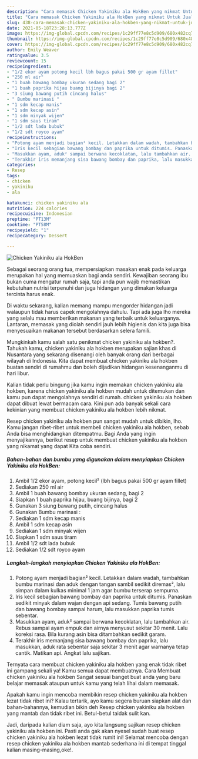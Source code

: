 ```yaml
---
description: "Cara memasak Chicken Yakiniku ala HokBen yang nikmat Untuk Jualan"
title: "Cara memasak Chicken Yakiniku ala HokBen yang nikmat Untuk Jualan"
slug: 438-cara-memasak-chicken-yakiniku-ala-hokben-yang-nikmat-untuk-jualan
date: 2021-05-18T23:28:13.777Z
image: https://img-global.cpcdn.com/recipes/1c29ff77e8c5d909/680x482cq70/chicken-yakiniku-ala-hokben-foto-resep-utama.jpg
thumbnail: https://img-global.cpcdn.com/recipes/1c29ff77e8c5d909/680x482cq70/chicken-yakiniku-ala-hokben-foto-resep-utama.jpg
cover: https://img-global.cpcdn.com/recipes/1c29ff77e8c5d909/680x482cq70/chicken-yakiniku-ala-hokben-foto-resep-utama.jpg
author: Emily Weaver
ratingvalue: 3.5
reviewcount: 15
recipeingredient:
- "1/2 ekor ayam potong kecil lbh bagus pakai 500 gr ayam fillet"
- "250 ml air"
- "1 buah bawang bombay ukuran sedang bagi 2"
- "1 buah paprika hijau buang bijinya bagi 2"
- "3 siung bawang putih cincang halus"
- " Bumbu marinasi "
- "1 sdm kecap manis"
- "1 sdm kecap asin"
- "1 sdm minyak wijen"
- "1 sdm saus tiram"
- "1/2 sdt lada bubuk"
- "1/2 sdt royco ayam"
recipeinstructions:
- "Potong ayam menjadi bagian² kecil. Letakkan dalam wadah, tambahkan bumbu marinasi dan aduk dengan tangan sambil sedikit diremas², lalu simpan dalam kulkas minimal 1 jam agar bumbu terserap sempurna."
- "Iris kecil sebagian bawang bombay dan paprika untuk ditumis. Panaskan sedikit minyak dalam wajan dengan api sedang. Tumis bawang putih dan bawang bombay sampai harum, lalu masukkan paprika tumis sebentar."
- "Masukkan ayam, aduk² sampai berwana kecoklatan, lalu tambahkan air. Rebus sampai ayam empuk dan airnya menyusut sekitar 30 menit. Lalu koreksi rasa. Bila kurang asin bisa ditambahkan sedikit garam."
- "Terakhir iris memanjang sisa bawang bombay dan paprika, lalu masukkan, aduk rata sebentar saja sekitar 3 menit agar warnanya tetap cantik. Matikan api. Angkat lalu sajikan."
categories:
- Resep
tags:
- chicken
- yakiniku
- ala

katakunci: chicken yakiniku ala 
nutrition: 224 calories
recipecuisine: Indonesian
preptime: "PT13M"
cooktime: "PT58M"
recipeyield: "1"
recipecategory: Dessert

---
```



![Chicken Yakiniku ala HokBen](https://img-global.cpcdn.com/recipes/1c29ff77e8c5d909/680x482cq70/chicken-yakiniku-ala-hokben-foto-resep-utama.jpg)

Sebagai seorang orang tua, mempersiapkan masakan enak pada keluarga merupakan hal yang memuaskan bagi anda sendiri. Kewajiban seorang ibu bukan cuma mengatur rumah saja, tapi anda pun wajib memastikan kebutuhan nutrisi terpenuhi dan juga hidangan yang dimakan keluarga tercinta harus enak.

Di waktu  sekarang, kalian memang mampu mengorder hidangan jadi walaupun tidak harus capek mengolahnya dahulu. Tapi ada juga lho mereka yang selalu mau memberikan makanan yang terbaik untuk keluarganya. Lantaran, memasak yang diolah sendiri jauh lebih higienis dan kita juga bisa menyesuaikan makanan tersebut berdasarkan selera famili. 



Mungkinkah kamu salah satu penikmat chicken yakiniku ala hokben?. Tahukah kamu, chicken yakiniku ala hokben merupakan sajian khas di Nusantara yang sekarang disenangi oleh banyak orang dari berbagai wilayah di Indonesia. Kita dapat membuat chicken yakiniku ala hokben buatan sendiri di rumahmu dan boleh dijadikan hidangan kesenanganmu di hari libur.

Kalian tidak perlu bingung jika kamu ingin memakan chicken yakiniku ala hokben, karena chicken yakiniku ala hokben mudah untuk ditemukan dan kamu pun dapat mengolahnya sendiri di rumah. chicken yakiniku ala hokben dapat dibuat lewat bermacam cara. Kini pun ada banyak sekali cara kekinian yang membuat chicken yakiniku ala hokben lebih nikmat.

Resep chicken yakiniku ala hokben pun sangat mudah untuk dibikin, lho. Kamu jangan ribet-ribet untuk membeli chicken yakiniku ala hokben, sebab Anda bisa menghidangkan ditempatmu. Bagi Anda yang ingin menyajikannya, berikut resep untuk membuat chicken yakiniku ala hokben yang nikamat yang dapat Kita coba sendiri.

<!--inarticleads1-->

##### Bahan-bahan dan bumbu yang digunakan dalam menyiapkan Chicken Yakiniku ala HokBen:

1. Ambil 1/2 ekor ayam, potong kecil² (lbh bagus pakai 500 gr ayam fillet)
1. Sediakan 250 ml air
1. Ambil 1 buah bawang bombay ukuran sedang, bagi 2
1. Siapkan 1 buah paprika hijau, buang bijinya, bagi 2
1. Gunakan 3 siung bawang putih, cincang halus
1. Gunakan  Bumbu marinasi :
1. Sediakan 1 sdm kecap manis
1. Ambil 1 sdm kecap asin
1. Sediakan 1 sdm minyak wijen
1. Siapkan 1 sdm saus tiram
1. Ambil 1/2 sdt lada bubuk
1. Sediakan 1/2 sdt royco ayam




<!--inarticleads2-->

##### Langkah-langkah menyiapkan Chicken Yakiniku ala HokBen:

1. Potong ayam menjadi bagian² kecil. Letakkan dalam wadah, tambahkan bumbu marinasi dan aduk dengan tangan sambil sedikit diremas², lalu simpan dalam kulkas minimal 1 jam agar bumbu terserap sempurna.
1. Iris kecil sebagian bawang bombay dan paprika untuk ditumis. Panaskan sedikit minyak dalam wajan dengan api sedang. Tumis bawang putih dan bawang bombay sampai harum, lalu masukkan paprika tumis sebentar.
1. Masukkan ayam, aduk² sampai berwana kecoklatan, lalu tambahkan air. Rebus sampai ayam empuk dan airnya menyusut sekitar 30 menit. Lalu koreksi rasa. Bila kurang asin bisa ditambahkan sedikit garam.
1. Terakhir iris memanjang sisa bawang bombay dan paprika, lalu masukkan, aduk rata sebentar saja sekitar 3 menit agar warnanya tetap cantik. Matikan api. Angkat lalu sajikan.




Ternyata cara membuat chicken yakiniku ala hokben yang enak tidak ribet ini gampang sekali ya! Kamu semua dapat membuatnya. Cara Membuat chicken yakiniku ala hokben Sangat sesuai banget buat anda yang baru belajar memasak ataupun untuk kamu yang telah lihai dalam memasak.

Apakah kamu ingin mencoba membikin resep chicken yakiniku ala hokben lezat tidak ribet ini? Kalau tertarik, ayo kamu segera buruan siapkan alat dan bahan-bahannya, kemudian bikin deh Resep chicken yakiniku ala hokben yang mantab dan tidak ribet ini. Betul-betul taidak sulit kan. 

Jadi, daripada kalian diam saja, ayo kita langsung sajikan resep chicken yakiniku ala hokben ini. Pasti anda gak akan nyesel sudah buat resep chicken yakiniku ala hokben lezat tidak rumit ini! Selamat mencoba dengan resep chicken yakiniku ala hokben mantab sederhana ini di tempat tinggal kalian masing-masing,oke!.

